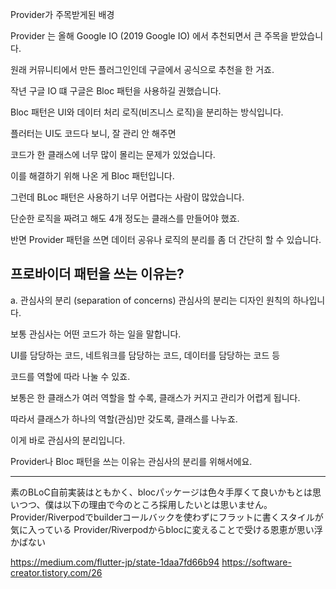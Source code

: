 Provider가 주목받게된 배경
 

Provider 는 올해 Google IO (2019 Google IO) 에서 추천되면서 큰 주목을 받았습니다.

원래 커뮤니티에서 만든 플러그인인데 구글에서 공식으로 추천을 한 거죠.

 

작년 구글 IO 떄 구글은 Bloc 패턴을 사용하길 권했습니다.

Bloc 패턴은 UI와 데이터 처리 로직(비즈니스 로직)을 분리하는 방식입니다.

 

플러터는 UI도 코드다 보니, 잘 관리 안 해주면

코드가 한 클래스에 너무 많이 몰리는 문제가 있었습니다.

 

이를 해결하기 위해 나온 게 Bloc 패턴입니다.

그런데 BLoc 패턴은 사용하기 너무 어렵다는 사람이 많았습니다.

단순한 로직을 짜려고 해도 4개 정도는 클래스를 만들어야 했죠.

 

반면 Provider 패턴을 쓰면 데이터 공유나 로직의 분리를 좀 더 간단히 할 수 있습니다.

 

## 프로바이더 패턴을 쓰는 이유는?
 

a. 관심사의 분리 (separation of concerns)
관심사의 분리는 디자인 원칙의 하나입니다.

보통 관심사는 어떤 코드가 하는 일을 말합니다.

UI를 담당하는 코드, 네트워크를 담당하는 코드, 데이터를 담당하는 코드 등

코드를 역할에 따라 나눌 수 있죠.

 

보통은 한 클래스가 여러 역할을 할 수록, 클래스가 커지고 관리가 어렵게 됩니다.

따라서 클래스가 하나의 역할(관심)만 갖도록, 클래스를 나누죠.

 

이게 바로 관심사의 분리입니다.

 

Provider나 Bloc 패턴을 쓰는 이유는 관심사의 분리를 위해서에요.




---

素のBLoC自前実装はともかく、blocパッケージは色々手厚くて良いかもとは思いつつ、僕は以下の理由で今のところ採用したいとは思いません。
Provider/Riverpodでbuilderコールバックを使わずにフラットに書くスタイルが気に入っている
Provider/Riverpodからblocに変えることで受ける恩恵が思い浮かばない



https://medium.com/flutter-jp/state-1daa7fd66b94
https://software-creator.tistory.com/26